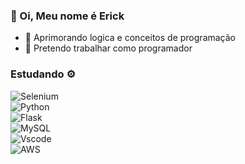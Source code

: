 ### 👋 Oi, Meu nome é Erick 
- 🐍 Aprimorando logica e conceitos de programação 
- 🌱 Pretendo trabalhar como programador 

### Estudando ⚙️

![Selenium](https://img.shields.io/badge/-selenium-%43B02A?style=for-the-badge&logo=selenium&logoColor=white)<br>
![Python](https://img.shields.io/badge/python-3670A0?style=for-the-badge&logo=python&logoColor=ffdd54)<br>
![Flask](https://img.shields.io/badge/Flask-000000?style=for-the-badge&logo=Flask&logoColor=white)<br>
![MySQL](https://img.shields.io/badge/MySQL-00000F?style=for-the-badge&logo=mysql&logoColor=white)<br>
![Vscode](https://img.shields.io/badge/Vscode-007ACC?style=for-the-badge&logo=visual-studio-code&logoColor=white)<br>
![AWS](https://img.shields.io/badge/AWS-000.svg?style=for-the-badge&logo=amazon-aws&logoColor=white)<br>



<!---
Erick-IL/Erick-IL is a ✨ special ✨ repository because its `README.md` (this file) appears on your GitHub profile.
You can click the Preview link to take a look at your changes.
--->
